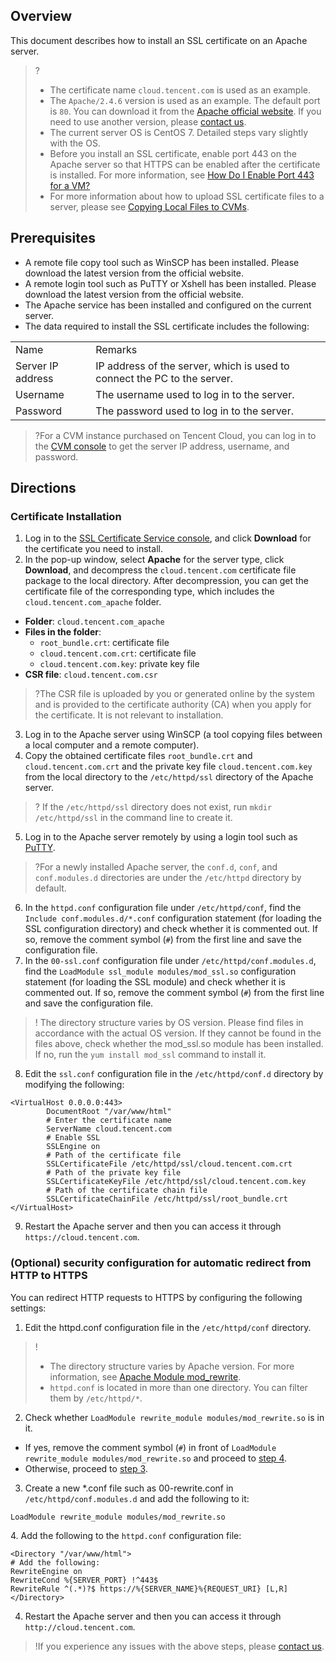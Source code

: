 ## Overview
This document describes how to install an SSL certificate on an Apache server.
>?
>- The certificate name `cloud.tencent.com` is used as an example.
>- The `Apache/2.4.6` version is used as an example. The default port is `80`. You can download it from the [Apache official website](https://www.apache.org/). If you need to use another version, please [contact us](https://intl.cloud.tencent.com/document/product/1007/30951).
>- The current server OS is CentOS 7. Detailed steps vary slightly with the OS.
>- Before you install an SSL certificate, enable port 443 on the Apache server so that HTTPS can be enabled after the certificate is installed. For more information, see [How Do I Enable Port 443 for a VM?](https://intl.cloud.tencent.com/document/product/1007/36738)
>- For more information about how to upload SSL certificate files to a server, please see [Copying Local Files to CVMs](https://intl.cloud.tencent.com/document/product/213/34821).

## Prerequisites
- A remote file copy tool such as WinSCP has been installed. Please download the latest version from the official website.
- A remote login tool such as PuTTY or Xshell has been installed. Please download the latest version from the official website.
- The Apache service has been installed and configured on the current server.
- The data required to install the SSL certificate includes the following:
<table>
<tr>
<td>Name</td>
<td>Remarks</td>
</tr>
<tr>
<td>Server IP address</td>
<td>IP address of the server, which is used to connect the PC to the server.</td>
</tr>
<tr>
<td>Username</td>
<td>The username used to log in to the server.</td>
</tr>
<tr>
<td>Password</td>
<td>The password used to log in to the server.</td>
</tr>
</table>

>?For a CVM instance purchased on Tencent Cloud, you can log in to the [CVM console](https://console.cloud.tencent.com/cvm) to get the server IP address, username, and password.

## Directions

### Certificate Installation
1. Log in to the [SSL Certificate Service console](https://console.cloud.tencent.com/ssl), and click **Download** for the certificate you need to install.
2. In the pop-up window, select **Apache** for the server type, click **Download**, and decompress the `cloud.tencent.com` certificate file package to the local directory.
    After decompression, you can get the certificate file of the corresponding type, which includes the `cloud.tencent.com_apache` folder.
 - **Folder**: `cloud.tencent.com_apache`
 - **Files in the folder**:
    - `root_bundle.crt`: certificate file
    - `cloud.tencent.com.crt`: certificate file
    - `cloud.tencent.com.key`: private key file
  - **CSR file**: `cloud.tencent.com.csr`
>?The CSR file is uploaded by you or generated online by the system and is provided to the certificate authority (CA) when you apply for the certificate. It is not relevant to installation.
3. Log in to the Apache server using WinSCP (a tool copying files between a local computer and a remote computer).
4. Copy the obtained certificate files `root_bundle.crt` and `cloud.tencent.com.crt` and the private key file `cloud.tencent.com.key` from the local directory to the `/etc/httpd/ssl` directory of the Apache server.
>? If the `/etc/httpd/ssl` directory does not exist, run `mkdir /etc/httpd/ssl` in the command line to create it.
5. Log in to the Apache server remotely by using a login tool such as [PuTTY](https://intl.cloud.tencent.com/document/product/213/32502).
>?For a newly installed Apache server, the `conf.d`, `conf`, and `conf.modules.d` directories are under the `/etc/httpd` directory by default.
6. In the `httpd.conf` configuration file under `/etc/httpd/conf`, find the `Include conf.modules.d/*.conf` configuration statement (for loading the SSL configuration directory) and check whether it is commented out. If so, remove the comment symbol (`#`) from the first line and save the configuration file.
7. In the `00-ssl.conf` configuration file under `/etc/httpd/conf.modules.d`, find the `LoadModule ssl_module modules/mod_ssl.so` configuration statement (for loading the SSL module) and check whether it is commented out. If so, remove the comment symbol (`#`) from the first line and save the configuration file.
>! The directory structure varies by OS version. Please find files in accordance with the actual OS version.
> If they cannot be found in the files above, check whether the mod_ssl.so module has been installed. If no, run the `yum install mod_ssl` command to install it.
8. Edit the `ssl.conf` configuration file in the `/etc/httpd/conf.d` directory by modifying the following:
```
<VirtualHost 0.0.0.0:443>
		DocumentRoot "/var/www/html" 
		# Enter the certificate name
		ServerName cloud.tencent.com 
		# Enable SSL
		SSLEngine on 
		# Path of the certificate file
		SSLCertificateFile /etc/httpd/ssl/cloud.tencent.com.crt 
		# Path of the private key file
		SSLCertificateKeyFile /etc/httpd/ssl/cloud.tencent.com.key 
		# Path of the certificate chain file
		SSLCertificateChainFile /etc/httpd/ssl/root_bundle.crt 
</VirtualHost>
```
9. Restart the Apache server and then you can access it through `https://cloud.tencent.com`.

### (Optional) security configuration for automatic redirect from HTTP to HTTPS
You can redirect HTTP requests to HTTPS by configuring the following settings:
1. Edit the httpd.conf configuration file in the `/etc/httpd/conf` directory.
>!
>- The directory structure varies by Apache version. For more information, see [Apache Module mod_rewrite](http://httpd.apache.org/docs/2.4/mod/mod_rewrite.html).
>- `httpd.conf` is located in more than one directory. You can filter them by `/etc/httpd/*`. 
2. Check whether `LoadModule rewrite_module modules/mod_rewrite.so` is in it.
 - If yes, remove the comment symbol (`#`) in front of `LoadModule rewrite_module modules/mod_rewrite.so` and proceed to [step 4](#step4).
 - Otherwise, proceed to [step 3](#step3).
[](id:step3)
3. Create a new \*.conf file such as 00-rewrite.conf in `/etc/httpd/conf.modules.d` and add the following to it:
 ```
 LoadModule rewrite_module modules/mod_rewrite.so
```
[](id:step4)
4. Add the following to the `httpd.conf` configuration file:
```
<Directory "/var/www/html"> 
# Add the following:
RewriteEngine on
RewriteCond %{SERVER_PORT} !^443$
RewriteRule ^(.*)?$ https://%{SERVER_NAME}%{REQUEST_URI} [L,R]
</Directory>
```
4. Restart the Apache server and then you can access it through `http://cloud.tencent.com`.

>!If you experience any issues with the above steps, please [contact us](https://intl.cloud.tencent.com/document/product/1007/30951).


